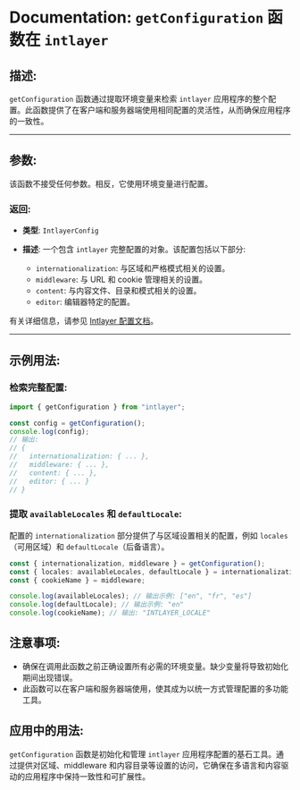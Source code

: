# Documentation: `getConfiguration` 函数在 `intlayer`

## 描述:

`getConfiguration` 函数通过提取环境变量来检索 `intlayer` 应用程序的整个配置。此函数提供了在客户端和服务器端使用相同配置的灵活性，从而确保应用程序的一致性。

---

## 参数:

该函数不接受任何参数。相反，它使用环境变量进行配置。

### 返回:

- **类型**: `IntlayerConfig`
- **描述**: 一个包含 `intlayer` 完整配置的对象。该配置包括以下部分:

  - `internationalization`: 与区域和严格模式相关的设置。
  - `middleware`: 与 URL 和 cookie 管理相关的设置。
  - `content`: 与内容文件、目录和模式相关的设置。
  - `editor`: 编辑器特定的配置。

有关详细信息，请参见 [Intlayer 配置文档](https://github.com/aymericzip/intlayer/blob/main/docs/zh/configuration.md)。

---

## 示例用法:

### 检索完整配置:

```typescript
import { getConfiguration } from "intlayer";

const config = getConfiguration();
console.log(config);
// 输出:
// {
//   internationalization: { ... },
//   middleware: { ... },
//   content: { ... },
//   editor: { ... }
// }
```

### 提取 `availableLocales` 和 `defaultLocale`:

配置的 `internationalization` 部分提供了与区域设置相关的配置，例如 `locales`（可用区域）和 `defaultLocale`（后备语言）。

```typescript
const { internationalization, middleware } = getConfiguration();
const { locales: availableLocales, defaultLocale } = internationalization;
const { cookieName } = middleware;

console.log(availableLocales); // 输出示例: ["en", "fr", "es"]
console.log(defaultLocale); // 输出示例: "en"
console.log(cookieName); // 输出: "INTLAYER_LOCALE"
```

## 注意事项:

- 确保在调用此函数之前正确设置所有必需的环境变量。缺少变量将导致初始化期间出现错误。
- 此函数可以在客户端和服务器端使用，使其成为以统一方式管理配置的多功能工具。

## 应用中的用法:

`getConfiguration` 函数是初始化和管理 `intlayer` 应用程序配置的基石工具。通过提供对区域、middleware 和内容目录等设置的访问，它确保在多语言和内容驱动的应用程序中保持一致性和可扩展性。
